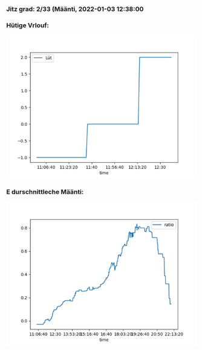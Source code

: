 ### Jitz grad: 2/33 (Määnti, 2022-01-03 12:38:00

### Hütige Vrlouf:
![Graph](Today.png)

### E durschnittleche Määnti:
![Graph](Määnti.png)